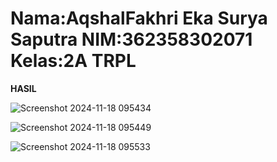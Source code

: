 # Nama:AqshalFakhri Eka Surya Saputra NIM:362358302071 Kelas:2A TRPL


**HASIL**

![Screenshot 2024-11-18 095434](https://github.com/user-attachments/assets/dcd75fcf-2bb2-4ac1-b353-13e99046d148)


![Screenshot 2024-11-18 095449](https://github.com/user-attachments/assets/b31e9474-93a1-4779-bf64-e8d2fb722a42)


![Screenshot 2024-11-18 095533](https://github.com/user-attachments/assets/d77e6e8e-6b9e-44a4-b185-1fbf9517e8d7)
